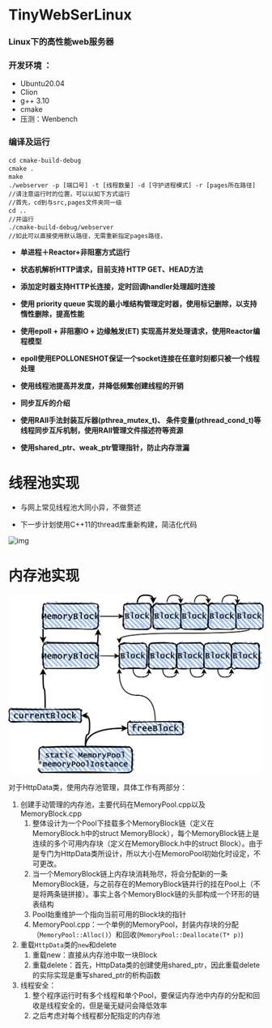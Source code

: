 # TinyWebSerLinux

### Linux下的高性能web服务器

### 开发环境 ：

* Ubuntu20.04
* Clion
* g++ 3.10
* cmake
* 压测：Wenbench

### 编译及运行

```shell
cd cmake-build-debug
cmake .
make
./webserver -p [端口号] -t [线程数量] -d [守护进程模式] -r [pages所在路径]
//请注意运行时的位置，可以以如下方式运行
//首先，cd到与src,pages文件夹同一级
cd .. 
//并运行
./cmake-build-debug/webserver
//如此可以直接使用默认路径，无需重新指定pages路径，
```

* **单进程＋Reactor+非阻塞方式运行**
  
* **状态机解析HTTP请求，目前支持 HTTP GET、HEAD方法**
* **添加定时器支持HTTP长连接，定时回调handler处理超时连接**
* **使用 priority queue 实现的最小堆结构管理定时器，使用标记删除，以支持惰性删除，提高性能**
* **使用epoll + 非阻塞IO + 边缘触发(ET) 实现高并发处理请求，使用Reactor编程模型**
* **epoll使用EPOLLONESHOT保证一个socket连接在任意时刻都只被一个线程处理**
* **使用线程池提高并发度，并降低频繁创建线程的开销**
* **同步互斥的介绍**
* **使用RAII手法封装互斥器(pthrea_mutex_t)、 条件变量(pthread_cond_t)等线程同步互斥机制，使用RAII管理文件描述符等资源**
* **使用shared_ptr、weak_ptr管理指针，防止内存泄漏**

# 线程池实现

* 与网上常见线程池大同小异，不做赘述

* 下一步计划使用C++11的thread库重新构建，简洁化代码

![img](https://img2020.cnblogs.com/blog/2185444/202109/2185444-20210908215653442-1423225537.png)

# 内存池实现

![未命名绘图](README.assets/未命名绘图.png)

对于HttpData类，使用内存池管理，具体工作有两部分：

1. 创建手动管理的内存池，主要代码在MemoryPool.cpp以及MemoryBlock.cpp
   1. 整体设计为一个Pool下挂载多个MemoryBlock链（定义在MemoryBlock.h中的struct MemoryBlock），每个MemoryBlock链上是连续的多个可用内存块（定义在MemoryBlock.h中的struct Block）。由于是专门为HttpData类所设计，所以大小在MemoroPool初始化时设定，不可更改。
   2. 当一个MemoryBlock链上内存块消耗殆尽，将会分配新的一条MemoryBlock链，与之前存在的MemoryBlock链并行的挂在Pool上（不是将两条链拼接）。事实上各个MemoryBlock链的头部构成一个环形的链表结构
   3. Pool始重维护一个指向当前可用的Block块的指针
   4. MemoryPool.cpp：一个单例的MemoryPool，封装内存块的分配（`MemoryPool::Alloc()`）和回收(`MemoryPool::Deallocate(T* p)`)
2. 重载`HttpData`类的`new`和delete
   1. 重载new：直接从内存池中取一块Block
   2. 重载delete：首先，HttpData类的创建使用shared_ptr，因此重载delete的实际实现是重写shared_ptr的析构函数
3. 线程安全：
   1. 整个程序运行时有多个线程和单个Pool，要保证内存池中内存的分配和回收是线程安全的，但是毫无疑问会降低效率
   2. 之后考虑对每个线程都分配指定的内存池
